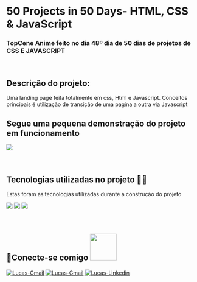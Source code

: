# 50 Projects in 50 Days- HTML, CSS & JavaScript


###  TopCene Anime feito no dia 48º dia de 50 dias de  projetos de CSS E JAVASCRIPT
<br>

<h2 align="left">Descrição do projeto:</h2>

<p align="left">  Uma landing page feita totalmente em css, Html e Javascript. Conceitos principais é utilização de transição de uma pagina a outra via Javascript <br>



<h2 align="left">Segue uma pequena demonstração do projeto em funcionamento</h2>

  <div align="left">
  <img src="https://github.com/Lucas8901/Topcene_Animes/blob/main/gif/bandicam%202022-12-08%2014-53-34-330.gif"/>
  </div>


<br>
<br>

<h2 align="left"> Tecnologias utilizadas no projeto 👨‍💻</h2>

<p align="left">Estas foram as tecnologias utilizadas durante a construção do projeto</p>

<div align="left">
  <img src="https://img.shields.io/badge/HTML5-E34F26?style=for-the-badge&logo=html5&logoColor=white"/>
  <img src="https://img.shields.io/badge/CSS3-1572B6?style=for-the-badge&logo=css3&logoColor=white"/>
  <img src="https://img.shields.io/badge/JavaScript-F7DF1E?style=for-the-badge&logo=javascript&logoColor=black"/>
</div>
<br>
<br>



<h2> 🔗Conecte-se comigo <img src=https://user-images.githubusercontent.com/69019626/121693520-9b5b6100-ca9f-11eb-9667-aea4b1578685.gif width="70"></h2>

<a href="https://discord.com/channels/@me" target="_blank">
  <img align="center" alt="Lucas-Gmail"src= "https://img.shields.io/badge/Discord-7289DA?style=for-the-badge&logo=discord&logoColor=white">
</a>

<a href="https://github.com/Lucas8901" target="_blank">
  <img align="center" alt="Lucas-Gmail"src= "https://img.shields.io/badge/GitHub-100000?style=for-the-badge&logo=github&logoColor=white">
</a>

<a href="https://www.linkedin.com/in/lucas-logistica/" target="_blank">
  <img align="center" alt="Lucas-Linkedin" src= "https://img.shields.io/badge/LinkedIn-0077B5?style=for-the-badge&logo=linkedin&logoColor=white" style="max-width:100%;">
</a>

<a href="https://www.linkedin.com/in/lucas-logistica/" target="_blank">
